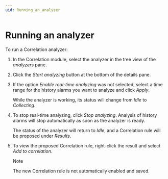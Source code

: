 ```yaml
---
uid: Running_an_analyzer
---
```


# Running an analyzer

To run a Correlation analyzer:

1. In the Correlation module, select the analyzer in the tree view of the *analyzers* pane.

1. Click the *Start analyzing* button at the bottom of the details pane.

1. If the option *Enable real-time analyzing* was not selected, select a time range for the history alarms you want to analyze and click *Apply*.

   While the analyzer is working, its status will change from *Idle* to *Collecting*.

1. To stop real-time analyzing, click *Stop analyzing*. Analysis of history alarms will stop automatically as soon as the analyzer is ready.

   The status of the analyzer will return to *Idle*, and a Correlation rule will be proposed under *Results*.

1. To view the proposed Correlation rule, right-click the result and select *Add to correlation*.

   > [!NOTE]
   > The new Correlation rule is not automatically enabled and saved.
